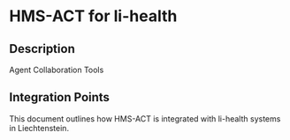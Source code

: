 # HMS-ACT for li-health

## Description

Agent Collaboration Tools

## Integration Points

This document outlines how HMS-ACT is integrated with li-health systems in Liechtenstein.
